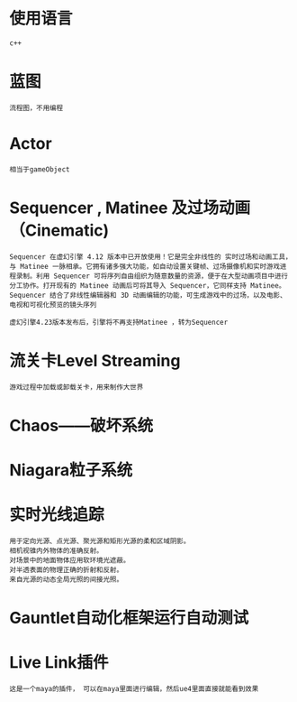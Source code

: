 # 使用语言

	c++

# 蓝图

	流程图，不用编程

# Actor

	相当于gameObject

# Sequencer , Matinee 及过场动画（Cinematic)

	Sequencer 在虚幻引擎 4.12 版本中已开放使用！它是完全非线性的 实时过场和动画工具，与 Matinee 一脉相承。它拥有诸多强大功能，如自动设置关键帧、过场摄像机和实时游戏进程录制。利用 Sequencer 可将序列自由组织为随意数量的资源，便于在大型动画项目中进行分工协作。打开现有的 Matinee 动画后可将其导入 Sequencer，它同样支持 Matinee。
	Sequencer 结合了非线性编辑器和 3D 动画编辑的功能，可生成游戏中的过场，以及电影、电视和可视化预览的镜头序列

	虚幻引擎4.23版本发布后，引擎将不再支持Matinee ，转为Sequencer

# 流关卡Level Streaming

	游戏过程中加载或卸载关卡，用来制作大世界

#  Chaos——破坏系统

	

#  Niagara粒子系统


# 实时光线追踪

	用于定向光源、点光源、聚光源和矩形光源的柔和区域阴影。
	相机视锥内外物体的准确反射。
	对场景中的地面物体应用软环境光遮蔽。
	对半透表面的物理正确的折射和反射。
	来自光源的动态全局光照的间接光照。

# Gauntlet自动化框架运行自动测试


# Live Link插件
	
	这是一个maya的插件， 可以在maya里面进行编辑，然后ue4里面直接就能看到效果


